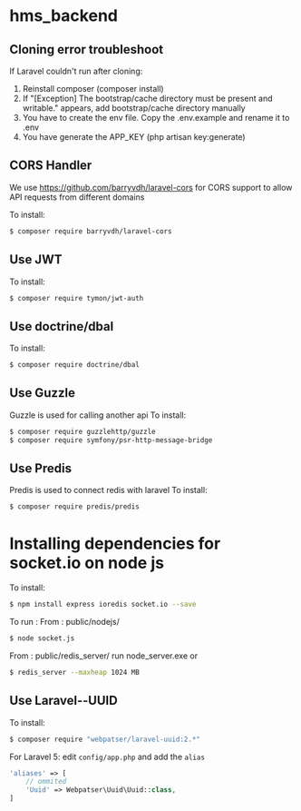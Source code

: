 # hms_backend

## Cloning error troubleshoot
If Laravel couldn't run after cloning:
1. Reinstall composer (composer install)
2. If "[Exception] The bootstrap/cache directory must be present and writable." appears, add bootstrap/cache directory manually
3. You have to create the env file. Copy the .env.example and rename it to .env
4. You have generate the APP_KEY (php artisan key:generate)

## CORS Handler
We use https://github.com/barryvdh/laravel-cors for CORS support to allow API requests from different domains

To install:
```sh
$ composer require barryvdh/laravel-cors
```

## Use JWT
To install:
```sh
$ composer require tymon/jwt-auth
```

## Use doctrine/dbal
To install:
```sh
$ composer require doctrine/dbal
```

## Use Guzzle
Guzzle is used for calling another api
To install:
```sh
$ composer require guzzlehttp/guzzle
$ composer require symfony/psr-http-message-bridge
```

## Use Predis
Predis is used to connect redis with laravel
To install:
```sh
$ composer require predis/predis
```

# Installing dependencies for socket.io on node js
To install:
```sh
$ npm install express ioredis socket.io --save
```
To run :
From : public/nodejs/
```sh
$ node socket.js
```
From : public/redis_server/
run node_server.exe
or
```sh
$ redis_server --maxheap 1024 MB
```

## Use Laravel--UUID
To install:
```sh
$ composer require "webpatser/laravel-uuid:2.*"
```
For Laravel 5: edit `config/app.php` and add the `alias`

```php
'aliases' => [
    // ommited
    'Uuid' => Webpatser\Uuid\Uuid::class,
]
```
